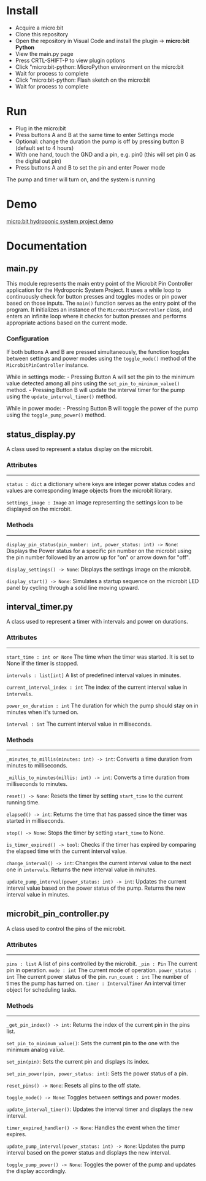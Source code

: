 # Install
- Acquire a micro:bit
- Clone this repository
- Open the repository in Visual Code and install the plugin -> **micro:bit Python**
- View the main.py page
- Press CRTL-SHIFT-P to view plugin options
- Click "micro:bit-python: MicroPython environment on the micro:bit
- Wait for process to complete
- Click "micro:bit-python: Flash sketch on the micro:bit
- Wait for process to complete

# Run
- Plug in the micro:bit
- Press buttons A and B at the same time to enter Settings mode
- Optional: change the duration the pump is off by pressing button B (default set to 4 hours)
- With one hand, touch the GND and a pin, e.g. pin0 (this will set pin 0 as the digital out pin)
- Press buttons A and B to set the pin and enter Power mode

The pump and timer will turn on, and the system is running

# Demo
[micro:bit hydroponic system project demo](https://www.youtube.com/watch?v=rj4i-KYhMBo)


# Documentation

## main.py
This module represents the main entry point of the Microbit Pin Controller application for the Hydroponic System Project.
It uses a while loop to continuously check for button presses and toggles modes or pin power based on those inputs.
The `main()` function serves as the entry point of the program. It initializes an instance of the `MicrobitPinController` class,
and enters an infinite loop where it checks for button presses and performs appropriate actions based on the current mode.

### Configuration
If both buttons A and B are pressed simultaneously, the function toggles between settings and power modes using the `toggle_mode()` method of the `MicrobitPinController` instance.

While in settings mode:
    - Pressing Button A will set the pin to the minimum value detected among all pins using the `set_pin_to_minimum_value()` method.
    - Pressing Button B will update the interval timer for the pump using the `update_interval_timer()` method.

While in power mode:
    - Pressing Button B will toggle the power of the pump using the `toggle_pump_power()` method.

## status_display.py
A class used to represent a status display on the microbit.

### Attributes
----------
`status : dict`
    a dictionary where keys are integer power status codes and values are corresponding Image objects from the microbit library.

`settings_image : Image`
    an image representing the settings icon to be displayed on the microbit.

### Methods
-------
`display_pin_status(pin_number: int, power_status: int) -> None`:
    Displays the Power status for a specific pin number on the microbit using the pin number followed by an arrow up for "on" or arrow down for "off".

`display_settings() -> None`:
    Displays the settings image on the microbit.

`display_start() -> None`:
    Simulates a startup sequence on the microbit LED panel by cycling through a solid line moving upward.

## interval_timer.py
A class used to represent a timer with intervals and power on durations.

### Attributes
----------
`start_time : int or None`
    The time when the timer was started. It is set to None if the timer is stopped.

`intervals : list[int]`
    A list of predefined interval values in minutes.

`current_interval_index : int`
    The index of the current interval value in `intervals`.

`power_on_duration : int`
    The duration for which the pump should stay on in minutes when it's turned on.

`interval : int`
    The current interval value in milliseconds.

### Methods
-------
`_minutes_to_millis(minutes: int) -> int`:
    Converts a time duration from minutes to milliseconds.

`_millis_to_minutes(millis: int) -> int`:
    Converts a time duration from milliseconds to minutes.

`reset() -> None`:
    Resets the timer by setting `start_time` to the current running time.

`elapsed() -> int`:
    Returns the time that has passed since the timer was started in milliseconds.

`stop() -> None`:
    Stops the timer by setting `start_time` to None.

`is_timer_expired() -> bool`:
    Checks if the timer has expired by comparing the elapsed time with the current interval value.

`change_interval() -> int`:
    Changes the current interval value to the next one in `intervals`. Returns the new interval value in minutes.

`update_pump_interval(power_status: int) -> int`:
    Updates the current interval value based on the power status of the pump. Returns the new interval value in minutes.

## microbit_pin_controller.py
A class used to control the pins of the microbit.

### Attributes
----------
`pins : list`
    A list of pins controlled by the microbit.
`_pin : Pin`
    The current pin in operation.
`mode : int`
    The current mode of operation.
`power_status : int`
    The current power status of the pin.
`run_count : int`
    The number of times the pump has turned on.
`timer : IntervalTimer`
    An interval timer object for scheduling tasks.

### Methods
-------
`_get_pin_index() -> int`:
    Returns the index of the current pin in the pins list.

`set_pin_to_minimum_value()`:
    Sets the current pin to the one with the minimum analog value.

`set_pin(pin)`:
    Sets the current pin and displays its index.

`set_pin_power(pin, power_status: int)`:
    Sets the power status of a pin.

`reset_pins() -> None`:
    Resets all pins to the off state.

`toggle_mode() -> None`:
    Toggles between settings and power modes.

`update_interval_timer()`:
    Updates the interval timer and displays the new interval.

`timer_expired_handler() -> None`:
    Handles the event when the timer expires.

`update_pump_interval(power_status: int) -> None`:
    Updates the pump interval based on the power status and displays the new interval.

`toggle_pump_power() -> None`:
    Toggles the power of the pump and updates the display accordingly.
